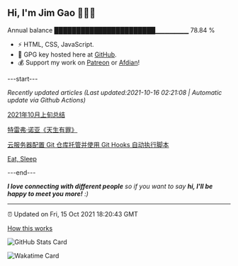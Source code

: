 
<h2>Hi, I'm Jim Gao 👋👨‍💻</h2>

Annual balance    ███████████████████████▁▁▁▁▁▁▁   78.84 %

- ⚡ HTML, CSS, JavaScript.
- 🔑 GPG key hosted here at [GitHub](https://github.com/tianheg.gpg).
- 💰 Support my work on [Patreon](https://www.patreon.com/tianheg) or [Afdian](https://afdian.net/@tianheg)!

---start---

*Recently updated articles (Last updated:2021-10-16 02:21:08 | Automatic update via Github Actions)*

[2021年10月上旬总结](https://blog.yidajiabei.xyz/posts/2021-oct-up-summary/)

[特雷弗·诺亚《天生有罪》](https://blog.yidajiabei.xyz/posts/trevor-noah-born-a-crime/)

[云服务器配置 Git 仓库托管并使用 Git Hooks 自动执行脚本](https://blog.yidajiabei.xyz/posts/configure-git-with-server-and-use-git-hook/)

[Eat, Sleep](https://blog.yidajiabei.xyz/en/posts/eat-sleep/)

---end---

<em><b>I love connecting with different people</b> so if you want to say <b>hi, I'll be happy to meet you more!</b> :)</em>

---

⏰ Updated on Fri, 15 Oct 2021 18:20:43 GMT

[How this works](https://github.com/tianheg/tianheg/issues/1)

![GitHub Stats Card](https://tianheg-readme-stats.vercel.app/api?username=tianheg&show_icons=true)

![Wakatime Card](https://tianheg-readme-stats.vercel.app/api/wakatime?username=tianheg&layout=compact)
